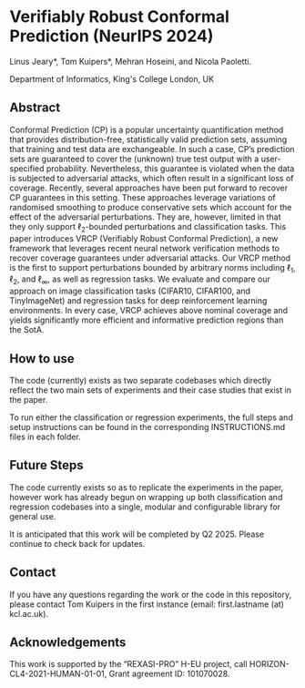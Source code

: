 # Verifiably Robust Conformal Prediction (NeurIPS 2024)

Linus Jeary\*, Tom Kuipers\*, Mehran Hoseini, and Nicola Paoletti.

Department of Informatics, King's College London, UK


## Abstract

Conformal Prediction (CP) is a popular uncertainty quantification method that provides distribution-free, statistically valid prediction sets, assuming that training and test data are exchangeable. In such a case, CP’s prediction sets are guaranteed to cover the (unknown) true test output with a user-specified probability. Nevertheless, this guarantee is violated when the data is subjected to adversarial attacks, which often result in a significant loss of coverage. Recently, several approaches have been put forward to recover CP guarantees in this setting. These approaches leverage variations of randomised smoothing to produce conservative sets which account for the effect of the adversarial perturbations. They are, however, limited in that they only support ℓ<sub>2</sub>-bounded perturbations and classification tasks. This paper introduces VRCP (Verifiably Robust Conformal Prediction), a new framework that leverages recent neural network verification methods to recover coverage guarantees under adversarial attacks. Our VRCP method is the first to support perturbations bounded by arbitrary norms including ℓ<sub>1</sub>, ℓ<sub>2</sub>, and ℓ<sub>∞</sub>, as well as regression tasks. We evaluate and compare our approach on image classification tasks (CIFAR10, CIFAR100, and TinyImageNet) and regression tasks for deep reinforcement learning environments. In every case, VRCP achieves above nominal coverage and yields significantly more efficient and informative prediction regions than the SotA.

## How to use

The code (currently) exists as two separate codebases which directly reflect the two main sets of experiments and their case studies that exist in the paper.

To run either the classification or regression experiments, the full steps and setup instructions can be found in the corresponding INSTRUCTIONS.md files in each folder. 

## Future Steps

The code currently exists so as to replicate the experiments in the paper, however work has already begun on wrapping up both classification and regression codebases into a single, modular and configurable library for general use.

It is anticipated that this work will be completed by Q2 2025. Please continue to check back for updates.

## Contact

If you have any questions regarding the work or the code in this repository, please contact Tom Kuipers in the first instance (email: first.lastname (at) kcl.ac.uk).

## Acknowledgements

This work is supported by the “REXASI-PRO” H-EU project, call HORIZON-CL4-2021-HUMAN-01-01, Grant agreement ID: 101070028.
